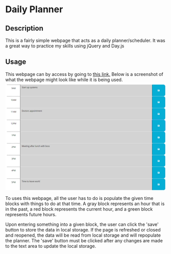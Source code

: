# Daily Planner

## Description

This is a fairly simple webpage that acts as a daily planner/scheduler. It was a great way to practice my skills using jQuery and Day.js 

## Usage

This webpage can by access by going to [this link.](timpyjoe.github.io/Daily-Planner)
Below is a screenshot of what the webpage might look like while it is being used.
![screenshot of webpage with sample text](./Assets/images/preview.png)

To uses this webpage, all the user has to do is populate the given time blocks with things to do at that time. A gray block represents an hour that is in the past, a red block represents the current hour, and a green block represents future hours.

Upon entering something into a given block, the user can click the 'save' button to store the data in local storage. If the page is refreshed or closed and reopened, the data will be read from local storage and will repopulate the planner. The 'save' button must be clicked after any changes are made to the text area to update the local storage.